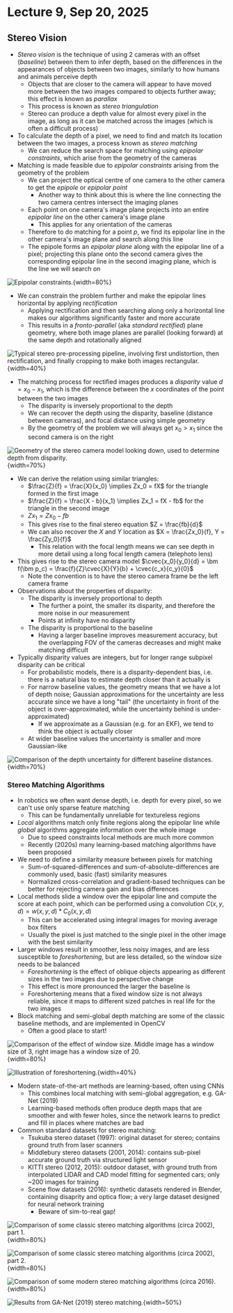 # Lecture 9, Sep 20, 2025

## Stereo Vision

* *Stereo vision* is the technique of using 2 cameras with an offset (*baseline*) between them to infer depth, based on the differences in the appearances of objects between two images, similarly to how humans and animals perceive depth
	* Objects that are closer to the camera will appear to have moved more between the two images compared to objects further away; this effect is known as *parallax*
	* This process is known as *stereo triangulation*
	* Stereo can produce a depth value for almost every pixel in the image, as long as it can be matched across the images (which is often a difficult process)
* To calculate the depth of a pixel, we need to find and match its location between the two images, a process known as *stereo matching*
	* We can reduce the search space for matching using *epipolar constraints*, which arise from the geometry of the cameras
* Matching is made feasible due to *epipolar constraints* arising from the geometry of the problem
	* We can project the optical centre of one camera to the other camera to get the *epipole* or *epipolar point*
		* Another way to think about this is where the line connecting the two camera centres intersect the imaging planes
	* Each point on one camera's image plane projects into an entire *epipolar line* on the other camera's image plane
		* This applies for any orientation of the cameras
	* Therefore to do matching for a point $p$, we find its epipolar line in the other camera's image plane and search along this line
	* The epipole forms an *epipolar plane* along with the epipolar line of a pixel; projecting this plane onto the second camera gives the corresponding epipolar line in the second imaging plane, which is the line we will search on

![Epipolar constraints.](./imgs/lec9_1.png){width=80%}

* We can constrain the problem further and make the epipolar lines horizontal by applying *rectification*
	* Applying rectification and then searching along only a horizontal line makes our algorithms significantly faster and more accurate
	* This results in a *fronto-parallel* (aka *standard rectified*) plane geometry, where both image planes are parallel (looking forward) at the same depth and rotationally aligned

![Typical stereo pre-processing pipeline, involving first undistortion, then rectification, and finally cropping to make both images rectangular.](./imgs/lec9_2.png){width=40%}

* The matching process for rectified images produces a *disparity* value $d = x_0 - x_1$, which is the difference between the $x$ coordinates of the point between the two images
	* The disparity is inversely proportional to the depth
	* We can recover the depth using the disparity, baseline (distance between cameras), and focal distance using simple geometry
	* By the geometry of the problem we will always get $x_0 > x_1$ since the second camera is on the right

![Geometry of the stereo camera model looking down, used to determine depth from disparity.](./imgs/lec9_3.png){width=70%}

* We can derive the relation using similar triangles:
	* $\frac{Z}{f} = \frac{X}{x_0} \implies Zx_0 = fX$ for the triangle formed in the first image
	* $\frac{Z}{f} = \frac{X - b}{x_1} \implies Zx_1 = fX - fb$ for the triangle in the second image
	* $Zx_1 = Zx_0 - fb$
	* This gives rise to the final stereo equation $Z = \frac{fb}{d}$
	* We can also recover the $X$ and $Y$ location as $X = \frac{Zx_0}{f}, Y = \frac{Zy_0}{f}$
		* This relation with the focal length means we can see depth in more detail using a long focal length camera (telephoto lens)
* This gives rise to the stereo camera model $\cvec{x_0}{y_0}{d} = \bm f(\bm p_c) = \frac{f}{Z}\cvec{X}{Y}{b} + \cvec{c_x}{c_y}{0}$
	* Note the convention is to have the stereo camera frame be the left camera frame
* Observations about the properties of disparity:
	* The disparity is inversely proportional to depth
		* The further a point, the smaller its disparity, and therefore the more noise in our measurement
		* Points at infinity have no disparity
	* The disparity is proportional to the baseline
		* Having a larger baseline improves measurement accuracy, but the overlapping FOV of the cameras decreases and might make matching difficult
* Typically disparity values are integers, but for longer range subpixel disparity can be critical
	* For probabilistic models, there is a disparity-dependent bias, i.e. there is a natural bias to estimate depth closer than it actually is
	* For narrow baseline values, the geometry means that we have a lot of depth noise; Gaussian approximations for the uncertainty are less accurate since we have a long "tail" (the uncertainty in front of the object is over-approximated, while the uncertainty behind is under-approximated)
		* If we approximate as a Gaussian (e.g. for an EKF), we tend to think the object is actually closer
	* At wider baseline values the uncertainty is smaller and more Gaussian-like

![Comparison of the depth uncertainty for different baseline distances.](./imgs/lec9_4.png){width=70%}

### Stereo Matching Algorithms

* In robotics we often want dense depth, i.e. depth for every pixel, so we can't use only sparse feature matching
	* This can be fundamentally unreliable for textureless regions
* *Local* algorithms match only finite regions along the epipolar line while *global* algorithms aggregate information over the whole image
	* Due to speed constraints local methods are much more common
	* Recently (2020s) many learning-based matching algorithms have been proposed
* We need to define a similarity measure between pixels for matching
	* Sum-of-squared-differences and sum-of-absolute-differences are commonly used, basic (fast) similarity measures
	* Normalized cross-correlation and gradient-based techniques can be better for rejecting camera gain and bias differences
* Local methods slide a window over the epipolar line and compute the score at each point, which can be performed using a convolution $C(x, y, d) = w(x, y, d) * C_0(x, y, d)$
	* This can be accelerated using integral images for moving average box filters
	* Usually the pixel is just matched to the single pixel in the other image with the best similarity
* Larger windows result in smoother, less noisy images, and are less susceptible to *foreshortening*, but are less detailed, so the window size needs to be balanced
	* *Foreshortening* is the effect of oblique objects appearing as different sizes in the two images due to perspective change
	* This effect is more pronounced the larger the baseline is
	* Foreshortening means that a fixed window size is not always reliable, since it maps to different sized patches in real life for the two images
* Block matching and semi-global depth matching are some of the classic baseline methods, and are implemented in OpenCV
	* Often a good place to start!

![Comparison of the effect of window size. Middle image has a window size of 3, right image has a window size of 20.](./imgs/lec9_5.png){width=80%}

![Illustration of foreshortening.](./imgs/lec9_6.png){width=40%}

* Modern state-of-the-art methods are learning-based, often using CNNs
	* This combines local matching with semi-global aggregation, e.g. GA-Net (2019)
	* Learning-based methods often produce depth maps that are smoother and with fewer holes, since the network learns to predict and fill in places where matches are bad
* Common standard datasets for stereo matching:
	* Tsukuba stereo dataset (1997): original dataset for stereo; contains ground truth from laser scanners
	* Middlebury stereo datasets (2001, 2014): contains sub-pixel accurate ground truth via structured light sensor
	* KITTI stereo (2012, 2015): outdoor dataset, with ground truth from interpolated LIDAR and CAD model fitting for segmented cars; only ~200 images for training
	* Scene flow datasets (2016): synthetic datasets rendered in Blender, containing disaprity and optica flow; a very large dataset designed for neural network training
		* Beware of sim-to-real gap!

![Comparison of some classic stereo matching algorithms (circa 2002), part 1.](./imgs/lec9_7.png){width=80%}

![Comparison of some classic stereo matching algorithms (circa 2002), part 2.](./imgs/lec9_8.png){width=80%}

![Comparison of some modern stereo matching algorithms (circa 2016).](./imgs/lec9_9.png){width=80%}

![Results from GA-Net (2019) stereo matching.](./imgs/lec9_10.png){width=50%}

